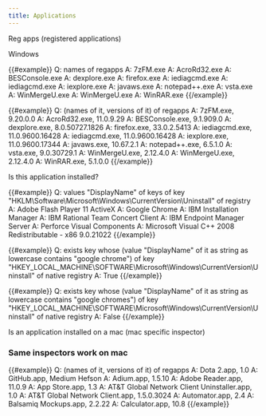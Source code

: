 ```yaml
---
title: Applications
---
```


Reg apps (registered applications)

Windows

{{#example}}
Q: names of regapps
A: 7zFM.exe
A: AcroRd32.exe
A: BESConsole.exe
A: dexplore.exe
A: firefox.exe
A: iediagcmd.exe
A: iediagcmd.exe
A: iexplore.exe
A: javaws.exe
A: notepad++.exe
A: vsta.exe
A: WinMergeU.exe
A: WinMergeU.exe
A: WinRAR.exe
{{/example}}

{{#example}}
Q: (names of it, versions of it) of regapps
A: 7zFM.exe, 9.20.0.0
A: AcroRd32.exe, 11.0.9.29
A: BESConsole.exe, 9.1.909.0
A: dexplore.exe, 8.0.50727.1826
A: firefox.exe, 33.0.2.5413
A: iediagcmd.exe, 11.0.9600.16428
A: iediagcmd.exe, 11.0.9600.16428
A: iexplore.exe, 11.0.9600.17344
A: javaws.exe, 10.67.2.1
A: notepad++.exe, 6.5.1.0
A: vsta.exe, 9.0.30729.1
A: WinMergeU.exe, 2.12.4.0
A: WinMergeU.exe, 2.12.4.0
A: WinRAR.exe, 5.1.0.0
{{/example}}

Is this application installed?

{{#example}}
Q: values "DisplayName" of keys of key "HKLM\Software\Microsoft\Windows\CurrentVersion\Uninstall" of registry
A: Adobe Flash Player 11 ActiveX
A: Google Chrome
A: IBM Installation Manager
A: IBM Rational Team Concert Client
A: IBM Endpoint Manager Server
A: Perforce Visual Components
A: Microsoft Visual C++ 2008 Redistributable - x86 9.0.21022
{{/example}}

{{#example}}
Q: exists key whose (value "DisplayName" of it as string as lowercase contains "google chrome") of key "HKEY_LOCAL_MACHINE\SOFTWARE\Microsoft\Windows\CurrentVersion\Uninstall" of native registry
A: True
{{/example}}

{{#example}}
Q: exists key whose (value "DisplayName" of it as string as lowercase contains "google chromes") of key "HKEY_LOCAL_MACHINE\SOFTWARE\Microsoft\Windows\CurrentVersion\Uninstall" of native registry
A: False
{{/example}}

Is an application installed on a mac (mac specific inspector)

### Same inspectors work on mac

{{#example}}
Q: (names of it, versions of it) of regapps
A: Dota 2.app, 1.0
A: GitHub.app, Medium Hefson
A: Adium.app, 1.5.10
A: Adobe Reader.app, 11.0.9
A: App Store.app, 1.3
A: AT&T Global Network Client Uninstaller.app, 1.0
A: AT&T Global Network Client.app, 1.5.0.3024
A: Automator.app, 2.4
A: Balsamiq Mockups.app, 2.2.22
A: Calculator.app, 10.8
{{/example}}

